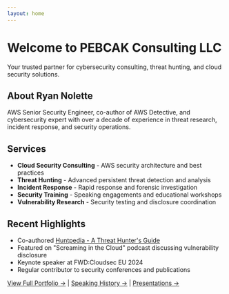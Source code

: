 ```yaml
---
layout: home
---
```


# Welcome to PEBCAK Consulting LLC

Your trusted partner for cybersecurity consulting, threat hunting, and cloud security solutions.

## About Ryan Nolette

AWS Senior Security Engineer, co-author of AWS Detective, and cybersecurity expert with over a decade of experience in threat research, incident response, and security operations.

## Services
- **Cloud Security Consulting** - AWS security architecture and best practices
- **Threat Hunting** - Advanced persistent threat detection and analysis  
- **Incident Response** - Rapid response and forensic investigation
- **Security Training** - Speaking engagements and educational workshops
- **Vulnerability Research** - Security testing and disclosure coordination

## Recent Highlights
- Co-authored [Huntpedia - A Threat Hunter's Guide](https://www.threathunting.net/files/huntpedia.pdf)
- Featured on "Screaming in the Cloud" podcast discussing vulnerability disclosure
- Keynote speaker at FWD:Cloudsec EU 2024
- Regular contributor to security conferences and publications

[View Full Portfolio →](/pebcak-consulting-llc/portfolio/) | [Speaking History →](/pebcak-consulting-llc/speaking/) | [Presentations →](/pebcak-consulting-llc/presentations/)
